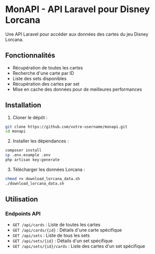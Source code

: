 # MonAPI - API Laravel pour Disney Lorcana

Une API Laravel pour accéder aux données des cartes du jeu Disney Lorcana.

## Fonctionnalités

- Récupération de toutes les cartes
- Recherche d'une carte par ID
- Liste des sets disponibles
- Récupération des cartes par set
- Mise en cache des données pour de meilleures performances

## Installation

1. Cloner le dépôt :
```bash
git clone https://github.com/votre-username/monapi.git
cd monapi
```

2. Installer les dépendances :
```bash
composer install
cp .env.example .env
php artisan key:generate
```

3. Télécharger les données Lorcana :
```bash
chmod +x download_lorcana_data.sh
./download_lorcana_data.sh
```

## Utilisation

### Endpoints API

- `GET /api/cards` : Liste de toutes les cartes
- `GET /api/cards/{id}` : Détails d'une carte spécifique
- `GET /api/sets` : Liste de tous les sets
- `GET /api/sets/{id}` : Détails d'un set spécifique
- `GET /api/sets/{id}/cards` : Liste des cartes d'un set spécifique


